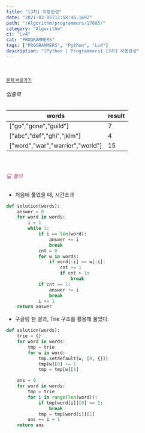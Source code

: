 ```yaml
---
title: "[3차] 자동완성"
date: "2021-03-05T12:58:46.169Z"
path: "/Algorithm/programmers/17685/"
category: "Algorithm"
ci: "Lv4"
cat: "PROGRAMMERS"
tags: ["PROGRAMMERS", "Python", "Lv4"]
description: "[Python | Programmers] [3차] 자동완성"
---
```


<br />

<a href="https://programmers.co.kr/learn/courses/30/lessons/17685"><small>문제 바로가기</small></a>

###### 입출력

| words                            | result |
| -------------------------------- | ------ |
| ["go","gone","guild"]            | 7      |
| ["abc","def","ghi","jklm"]       | 4      |
| ["word","war","warrior","world"] | 15     |

<br />

##### <h5 style="color:#C587AE;">💻 풀이</h5>

* 처음에 풀었을 때, 시간초과

```python
def solution(words):
    answer = 0
    for word in words:
        i = 1
        while 1:
            if i == len(word):
                answer += i
                break
            cnt = 0
            for w in words:
                if word[:i] == w[:i]:
                    cnt += 1
                    if cnt > 1:
                        break
            if cnt == 1:
                answer += i
                break
            i += 1
    return answer
```

* 구글링 한 결과, Trie 구조를 활용해 풀었다.

```python
def solution(words):
    trie = {}
    for word in words:
        tmp = trie
        for w in word:
            tmp.setdefault(w, [0, {}])
            tmp[w][0] += 1
            tmp = tmp[w][1]

    ans = 0
    for word in words:
        tmp = trie
        for i in range(len(word)):
            if tmp[word[i]][0] == 1:
                break
            tmp = tmp[word[i]][1]
        ans += i + 1
    return ans
```



<br />

